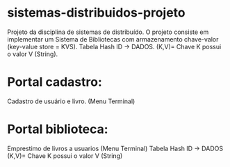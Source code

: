 # sistemas-distribuidos-projeto
Projeto da disciplina de sistemas de distribuído. O projeto consiste em implementar um Sistema de Bibliotecas com armazenamento chave-valor (key-value store = KVS).
Tabela Hash ID -> DADOS.
(K,V)= Chave K possui o valor V (String).
# Portal cadastro:
Cadastro de usuário e livro.
(Menu Terminal)
# Portal biblioteca:
Emprestimo de livros a usuarios
(Menu Terminal)
Tabela Hash ID -> DADOS
(K,V)= Chave K possui o valor V (String)

